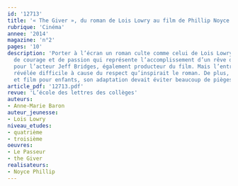```yaml
---
id: '12713'
title: '« The Giver », du roman de Lois Lowry au film de Phillip Noyce'
rubrique: 'Cinéma'
annee: '2014'
magazine: 'n°2'
pages: '10'
description: 'Porter à l’écran un roman culte comme celui de Lois Lowry est un acte
  de courage et de passion qui représente l’accomplissement d’un rêve de vingt ans
  pour l’acteur Jeff Bridges, également producteur du film. Mais l’entreprise s’est
  révélée difficile à cause du respect qu’inspirait le roman. De plus, à la fois drame
  et film pour enfants, son adaptation devait éviter beaucoup de pièges...'
article_pdf: '12713.pdf'
revue: 'L’école des lettres des collèges'
auteurs:
- Anne-Marie Baron
auteur_jeunesse:
- Lois Lowry
niveau_etudes:
- quatrième
- troisième
oeuvres:
- Le Passeur
- the Giver
realisateurs:
- Noyce Phillip
---
```

